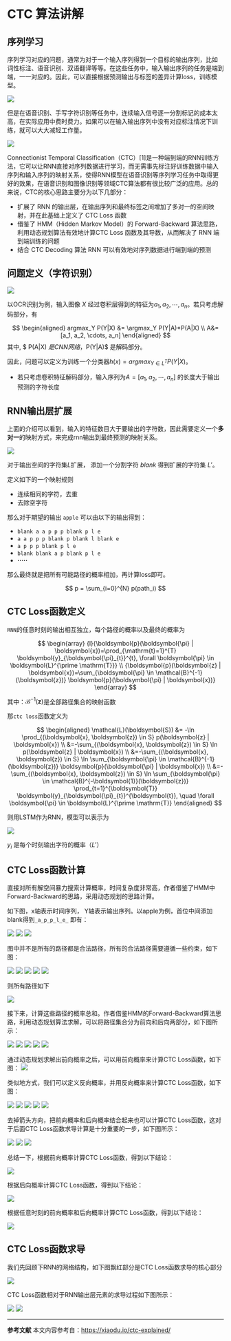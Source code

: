 
# CTC 算法讲解

## 序列学习
序列学习对应的问题，通常为对于一个输入序列得到一个目标的输出序列，比如 词性标注、语音识别、双语翻译等等。在这些任务中，输入输出序列的任务是端到端，一一对应的。因此，可以直接根据预测输出与标签的差异计算loss，训练模型。

![](images/rnn_ctc_algo.png)

但是在语音识别、手写字符识别等任务中，连续输入信号逐一分割标记的成本太高，在实际应用中费时费力。如果可以在输入输出序列中没有对应标注情况下训练，就可以大大减轻工作量。

![](images/r1_ocr.png)

Connectionist Temporal Classification（CTC）[1]是一种端到端的RNN训练方法，它可以让RNN直接对序列数据进行学习，而无需事先标注好训练数据中输入序列和输入序列的映射关系，使得RNN模型在语音识别等序列学习任务中取得更好的效果，在语音识别和图像识别等领域CTC算法都有很比较广泛的应用。总的来说，CTC的核心思路主要分为以下几部分：

- 扩展了 RNN 的输出层，在输出序列和最终标签之间增加了多对一的空间映射，并在此基础上定义了 CTC Loss 函数
- 借鉴了 HMM（Hidden Markov Model）的 Forward-Backward 算法思路，利用动态规划算法有效地计算CTC Loss 函数及其导数，从而解决了 RNN 端到端训练的问题
- 结合 CTC Decoding 算法 RNN 可以有效地对序列数据进行端到端的预测

## 问题定义（字符识别）

![](images/r2_ocr.png)

以OCR识别为例，输入图像 $X$ 经过卷积层得到的特征为$a_1,a_2,\cdots,a_n$。若只考虑解码部分，有

$$
\begin{aligned}
argmax_Y P(Y|X) &= \argmax_Y P(Y|A)*P(A|X) \\
A&=[a_1, a_2, \cdots, a_n]
\end{aligned}
$$
其中, $ P(A|X) $是 CNN网络，$P(Y|A)$ 是解码部分。

因此，问题可以定义为训练一个分类器$h(x)= argmax_{Y \in L^T } P(Y|X)$。

- 若只考虑卷积特征解码部分，输入序列为$A=[a_1, a_2, \cdots, a_n]$ 的长度大于输出预测的字符长度

## RNN输出层扩展

上面的介绍可以看到，输入的特征数目大于要输出的字符数，因此需要定义一个**多对一**的映射方式，来完成rnn输出到最终预测的映射关系。

![](images/rnn_out.png)

对于输出空间的字符集$L$扩展， 添加一个分割字符 $blank$ 得到扩展的字符集 $L'$。

定义如下的一个映射规则
- 连续相同的字符，去重
- 去除空字符

那么对于期望的输出 `apple` 可以由以下的输出得到：
- `blank a a p p p blank p l e`
- `a a p p p blank p blank l blank e`
- `a p p p blank p l e`
- `blank blank a p blank p l e`
- **·····**

那么最终就是把所有可能路径的概率相加，再计算loss即可。

$$
    p = \sum_{i=0}^{N} p(path_i)
$$


## CTC Loss函数定义

`RNN`的任意时刻的输出相互独立，每个路径的概率以及最终的概率为

$$
\begin{array}
{l}{\boldsymbol{p}(\boldsymbol{\pi} | \boldsymbol{x})=\prod_{\mathrm{t}=1}^{T} \boldsymbol{y}_{\boldsymbol{\pi}_{t}}^{t}, \forall \boldsymbol{\pi} \in \boldsymbol{L}^{\prime \mathrm{T}}} \\ {\boldsymbol{p}(\boldsymbol{z} | \boldsymbol{x})=\sum_{\boldsymbol{\pi} \in \mathcal{B}^{-1}(\boldsymbol{z})} \boldsymbol{p}(\boldsymbol{\pi} | \boldsymbol{x})}
\end{array}
$$

其中：$\mathcal{B}^{-1}(\boldsymbol{z})$是全部路径集合的映射函数

那`ctc loss`函数定义为

$$
\begin{aligned}
\mathcal{L}(\boldsymbol{S}) &= -\ln \prod_{(\boldsymbol{x}, \boldsymbol{z}) \in S} p(\boldsymbol{z} | \boldsymbol{x}) \\
&=-\sum_{(\boldsymbol{x}, \boldsymbol{z}) \in S} \ln p(\boldsymbol{z} | \boldsymbol{x}) \\
&=-\sum_{(\boldsymbol{x}, \boldsymbol{z}) \in S} \ln \sum_{\boldsymbol{\pi} \in \mathcal{B}^{-1}(\boldsymbol{z})} \boldsymbol{p}(\boldsymbol{\pi} | \boldsymbol{x}) \\
&=-\sum_{(\boldsymbol{x}, \boldsymbol{z}) \in S} \ln \sum_{\boldsymbol{\pi} \in \mathcal{B}^{-\boldsymbol{1}}(\boldsymbol{z})} \prod_{t=1}^{\boldsymbol{T}} \boldsymbol{y}_{\boldsymbol{\pi}_{t}}^{\boldsymbol{t}}, \quad \forall \boldsymbol{\pi} \in \boldsymbol{L}^{\prime \mathrm{T}} \end{aligned}
$$

则用LSTM作为RNN，模型可以表示为

![](images/rnn_all.png)

$y_i$ 是每个时刻输出字符的概率（$L'$）

## CTC Loss函数计算
直接对所有解空间暴力搜索计算概率，时间复杂度非常高，作者借鉴了HMM中Forward-Backward的思路，采用动态规划的思路计算。

如下图，x轴表示时间序列， Y轴表示输出序列。以apple为例，首位中间添加blank得到`_a_p_p_l_e_`
即有：

![](images/ctc_apple1.png)
![](images/ctc_apple2.png)
![](images/ctc_apple3.png)

图中并不是所有的路径都是合法路径，所有的合法路径需要遵循一些约束，如下图：

![](images/ctc_path1.png)
![](images/ctc_path2.png)
![](images/ctc_path3.png)
![](images/ctc_path4.png)
![](images/ctc_path5.png)

则所有路径如下

![](images/ctc_path_apple.png)

接下来，计算这些路径的概率总和。作者借鉴HMM的Forward-Backward算法思路，利用动态规划算法求解，可以将路径集合分为前向和后向两部分，如下图所示：

![](images/ctc_a1.png)
![](images/ctc_a2.png)
![](images/ctc_a3.png)
![](images/ctc_a4.png)
![](images/ctc_a5.png)

通过动态规划求解出前向概率之后，可以用前向概率来计算CTC Loss函数，如下图：
![](images/ctc_a.png)

类似地方式，我们可以定义反向概率，并用反向概率来计算CTC Loss函数，如下图：

![](images/ctc_b1.png)
![](images/ctc_b2.png)
![](images/ctc_b3.png)
![](images/ctc_b4.png)
![](images/ctc_b5.png)

去掉箭头方向，把前向概率和后向概率结合起来也可以计算CTC Loss函数，这对于后面CTC Loss函数求导计算是十分重要的一步，如下图所示：

![](images/ctc_ab1.png)
![](images/ctc_ab2.png)
![](images/ctc_ab3.png)

总结一下，根据前向概率计算CTC Loss函数，得到以下结论：

![](images/ctc_af.png)

根据后向概率计算CTC Loss函数，得到以下结论：

![](images/ctc_bf.png)

根据任意时刻的前向概率和后向概率计算CTC Loss函数，得到以下结论：

![](images/ctc_abf.png)



## CTC Loss函数求导

我们先回顾下RNN的网络结构，如下图飘红部分是CTC Loss函数求导的核心部分

![](images/rnn_of.png)

CTC Loss函数相对于RNN输出层元素的求导过程如下图所示：

![](images/rnn_of2.png)
![](images/rnn_of3.png)

---
**参考文献**
本文内容参考自：https://xiaodu.io/ctc-explained/
